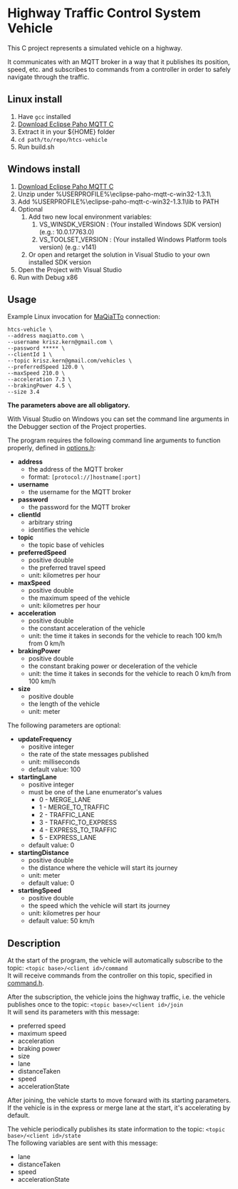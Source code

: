 # Highway Traffic Control System Vehicle

This C project represents a simulated vehicle on a highway.

It communicates with an MQTT broker in a way that
it publishes its position, speed, etc.
and subscribes to commands from a controller
in order to safely navigate through the traffic.

## Linux install

1. Have `gcc` installed
2. [Download Eclipse Paho MQTT C](https://www.eclipse.org/downloads/download.php?file=/paho/1.4/Eclipse-Paho-MQTT-C-1.3.1-Linux.tar.gz&mirror_id=1099)
3. Extract it in your ${HOME} folder
4. `cd path/to/repo/htcs-vehicle`
5. Run build.sh

## Windows install

1. [Download Eclipse Paho MQTT C](https://www.eclipse.org/downloads/download.php?file=/paho/1.4/eclipse-paho-mqtt-c-win32-1.3.1.zip)
2. Unzip under %USERPROFILE%\eclipse-paho-mqtt-c-win32-1.3.1\
3. Add %USERPROFILE%\eclipse-paho-mqtt-c-win32-1.3.1\lib to PATH
4. Optional
   1. Add two new local environment variables:
      1. VS_WINSDK_VERSION  : (Your installed Windows SDK version) (e.g.: 10.0.17763.0)
      2. VS_TOOLSET_VERSION : (Your installed Windows Platform tools version) (e.g.: v141)
   2. Or open and retarget the solution in Visual Studio to your own installed SDK version
5. Open the Project with Visual Studio
6. Run with Debug x86

## Usage

Example Linux invocation for [MaQiaTTo](https://maqiatto.com) connection:
```shell script
htcs-vehicle \
--address maqiatto.com \
--username krisz.kern@gmail.com \
--password ***** \
--clientId 1 \
--topic krisz.kern@gmail.com/vehicles \
--preferredSpeed 120.0 \
--maxSpeed 210.0 \
--acceleration 7.3 \
--brakingPower 4.5 \
--size 3.4
```

**The parameters above are all obligatory.**

With Visual Studio on Windows you can set the
command line arguments in the Debugger section of the Project properties.

The program requires the following command line arguments to function properly, defined in [options.h](src/options.h):
* **address**
    * the address of the MQTT broker
    * format: `[protocol://]hostname[:port]`
* **username**
    * the username for the MQTT broker
* **password**
    * the password for the MQTT broker
* **clientId**
    * arbitrary string
    * identifies the vehicle
* **topic**
    * the topic base of vehicles
* **preferredSpeed**
    * positive double
    * the preferred travel speed
    * unit: kilometres per hour
* **maxSpeed**
    * positive double
    * the maximum speed of the vehicle
    * unit: kilometres per hour
* **acceleration**
    * positive double
    * the constant acceleration of the vehicle
    * unit: the time it takes in seconds for the vehicle to reach 100 km/h from 0 km/h
* **brakingPower**
    * positive double
    * the constant braking power or deceleration of the vehicle
    * unit: the time it takes in seconds for the vehicle to reach 0 km/h from 100 km/h
* **size**
    * positive double
    * the length of the vehicle
    * unit: meter

The following parameters are optional:
* **updateFrequency**
    * positive integer
    * the rate of the state messages published
    * unit: milliseconds
    * default value: 100
* **startingLane**
    * positive integer
    * must be one of the Lane enumerator's values
        * 0 - MERGE_LANE
        * 1 - MERGE_TO_TRAFFIC
        * 2 - TRAFFIC_LANE
        * 3 - TRAFFIC_TO_EXPRESS
        * 4 - EXPRESS_TO_TRAFFIC
        * 5 - EXPRESS_LANE
    * default value: 0
* **startingDistance**
    * positive double
    * the distance where the vehicle will start its journey
    * unit: meter
    * default value: 0
* **startingSpeed**
    * positive double
    * the speed which the vehicle will start its journey
    * unit: kilometres per hour
    * default value: 50 km/h

## Description

At the start of the program, the vehicle will automatically subscribe to the topic:
`<topic base>/<client id>/command`  
It will receive commands from the controller on this topic, specified in [command.h](src/command.h).

After the subscription, the vehicle joins the highway traffic,
i.e. the vehicle publishes once to the topic:
`<topic base>/<client id>/join`  
It will send its parameters with this message:
* preferred speed
* maximum speed
* acceleration
* braking power
* size
* lane
* distanceTaken
* speed
* accelerationState

After joining, the vehicle starts to move forward with its starting parameters.
If the vehicle is in the express or merge lane at the start, it's accelerating by default.

The vehicle periodically publishes its state information to the topic:
`<topic base>/<client id>/state`  
The following variables are sent with this message:
* lane
* distanceTaken
* speed
* accelerationState
